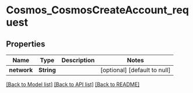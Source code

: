 # Cosmos_CosmosCreateAccount_request
## Properties

| Name | Type | Description | Notes |
|------------ | ------------- | ------------- | -------------|
| **network** | **String** |  | [optional] [default to null] |

[[Back to Model list]](../README.md#documentation-for-models) [[Back to API list]](../README.md#documentation-for-api-endpoints) [[Back to README]](../README.md)

